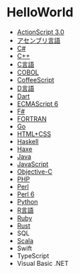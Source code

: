 # HelloWorld

* [ActionScript 3.0](https://github.com/TakashiNishimura/HelloWorld/tree/master/ActionScript/README.md)
* [アセンブリ言語](https://github.com/TakashiNishimura/HelloWorld/tree/master/Assembly/README.md)
* [C#](https://github.com/TakashiNishimura/HelloWorld/blob/master/C%23/README.md)
* [C++](https://github.com/TakashiNishimura/HelloWorld/blob/master/C%2B%2B/README.md)
* [C言語](https://github.com/TakashiNishimura/HelloWorld/blob/master/C/README.md)
* [COBOL](https://github.com/TakashiNishimura/HelloWorld/tree/master/COBOL/README.md)
* [CoffeeScript](https://github.com/TakashiNishimura/HelloWorld/blob/master/CoffeeScript/README.md)
* [D言語](https://github.com/TakashiNishimura/HelloWorld/blob/master/D/README.md)
* [Dart](https://github.com/TakashiNishimura/HelloWorld/blob/master/Dart/README.md)
* [ECMAScript 6](https://github.com/TakashiNishimura/HelloWorld/blob/master/ECMAScript6/README.md)
* [F#](https://github.com/TakashiNishimura/HelloWorld/blob/master/F%23/README.md)
* [FORTRAN](https://github.com/TakashiNishimura/HelloWorld/blob/master/FORTLAN/README.md)
* [Go](https://github.com/TakashiNishimura/HelloWorld/blob/master/Go/README.md)
* [HTML+CSS](https://github.com/TakashiNishimura/HelloWorld/blob/master/HTML/README.md)
* [Haskell](https://github.com/TakashiNishimura/HelloWorld/blob/master/Haskell/README.md)
* [Haxe](https://github.com/TakashiNishimura/HelloWorld/blob/master/Haxe/README.md)
* [Java](https://github.com/TakashiNishimura/HelloWorld/blob/master/Java/README.md)
* [JavaScript](https://github.com/TakashiNishimura/HelloWorld/blob/master/JavaScript/README.md)
* [Objective-C](https://github.com/TakashiNishimura/HelloWorld/blob/master/ObjectiveC/README.md)
* [PHP](https://github.com/TakashiNishimura/HelloWorld/blob/master/PHP/README.md)
* [Perl](https://github.com/TakashiNishimura/HelloWorld/blob/master/Perl/README.md)
* [Perl 6](https://github.com/TakashiNishimura/HelloWorld/blob/master/Perl6/README.md)
* [Python](https://github.com/TakashiNishimura/HelloWorld/blob/master/Python/README.md)
* [R言語](https://github.com/TakashiNishimura/HelloWorld/blob/master/R/README.md)
* [Ruby](https://github.com/TakashiNishimura/HelloWorld/blob/master/Ruby/README.md)
* [Rust](https://github.com/TakashiNishimura/HelloWorld/blob/master/Rust/README.md)
* SQL
* [Scala](https://github.com/TakashiNishimura/HelloWorld/blob/master/Scala/README.md)
* Swift
* TypeScript
* Visual Basic .NET
